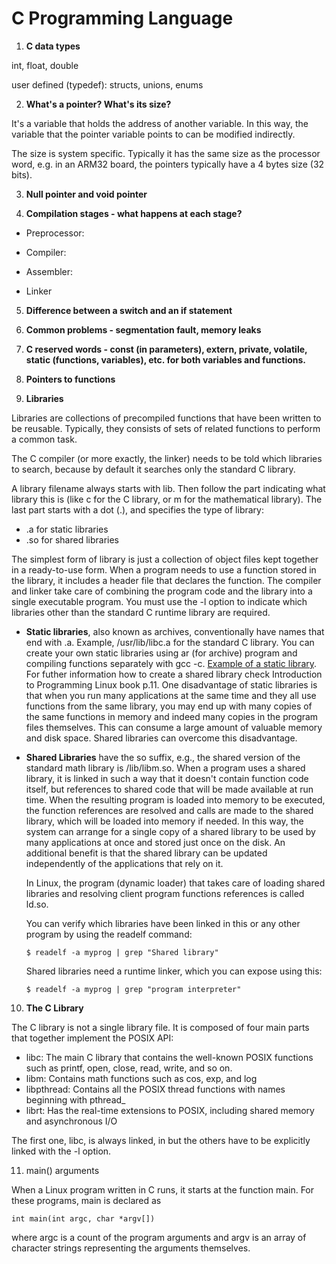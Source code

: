 # C Programming Language

1. **C data types**

int, float, double

user defined (typedef): structs, unions, enums

2. **What's a pointer? What's its size?**

It's a variable that holds the address of another variable. In this way, the variable that the
pointer variable points to can be modified indirectly. 

The size is system specific. Typically it has the same size as the processor word, e.g. in an ARM32
board, the pointers typically have a 4 bytes size (32 bits).

3. **Null pointer and void pointer**

4. **Compilation stages - what happens at each stage?**

- Preprocessor:

- Compiler: 

- Assembler:

- Linker

5. **Difference between a switch and an if statement**

6. **Common problems - segmentation fault, memory leaks**

7. **C reserved words - const (in parameters), extern, private, volatile, static (functions, variables), etc. for both variables and functions.**

8. **Pointers to functions**

9. **Libraries**

Libraries are collections of precompiled functions that have been written to be reusable. Typically,
they consists of sets of related functions to perform a common task. 

The C compiler (or more exactly, the linker) needs to be told which libraries to search, because
by default it searches only the standard C library.

A library filename always starts with lib. Then follow the part indicating what library this is (like c for the C library,
or m for the mathematical library). The last part starts with a dot (.), and specifies the type of library:

  - .a for static libraries
  - .so for shared libraries

The simplest form of library is just a collection of object files kept together in a ready-to-use form.
When a program needs to use a function stored in the library, it includes a header file that
declares the function. The compiler and linker take care of combining the program code and the library
into a single executable program. You must use the -l option to indicate which libraries other than
the standard C runtime library are required.

  - **Static libraries**, also known as archives, conventionally have names that end with .a. Example,
    /usr/lib/libc.a for the standard C library. You can create your own static libraries using ar (for archive) program 
    and compiling functions separately with gcc -c. [Example of a static library](). For futher information how to
    create a shared library check Introduction to Programming Linux book p.11. One disadvantage of static libraries is that
    when you run many applications at the same time and they all use functions from the same library, you may end up with many
    copies of the same functions in memory and indeed many copies in the program files themselves. This can consume a large
    amount of valuable memory and disk space. Shared libraries can overcome this disadvantage.

  - **Shared Libraries** have the so suffix, e.g., the shared version of the standard math library is /lib/libm.so. When a
    program uses a shared library, it is linked in such a way that it doesn't contain function code itself, but references to
    shared code that will be made available at run time. When the resulting program is loaded into memory to be executed, the
    function references are resolved and calls are made to the shared library, which will be loaded into memory if needed. In
    this way, the system can arrange for a single copy of a shared library to be used by many applications at once and stored
    just once on the disk. An additional benefit is that the shared library can be updated independently of the applications
    that rely on it.

    In Linux, the program (dynamic loader) that takes care of loading shared libraries and resolving client program functions
    references is called ld.so.

    You can verify which libraries have been linked in this or any other program by using the
    readelf command:

    ``` $ readelf -a myprog | grep "Shared library" ```

    Shared libraries need a runtime linker, which you can expose using this:

    ``` $ readelf -a myprog | grep "program interpreter" ```

10. **The C Library**

The C library is not a single library file. It is composed of four main parts that together implement the POSIX API:

  - libc: The main C library that contains the well-known POSIX functions such as printf, open, close, read, write, and so on.
  - libm: Contains math functions such as cos, exp, and log
  - libpthread: Contains all the POSIX thread functions with names beginning with pthread_
  - librt: Has the real-time extensions to POSIX, including shared memory and asynchronous I/O

The first one, libc, is always linked, in but the others have to be explicitly linked with the -l option.

11. main() arguments

When a Linux program written in C runs, it starts at the function main. For these programs, main is declared as

```int main(int argc, char *argv[])```

where argc is a count of the program arguments and argv is an array of character strings representing the arguments themselves.
